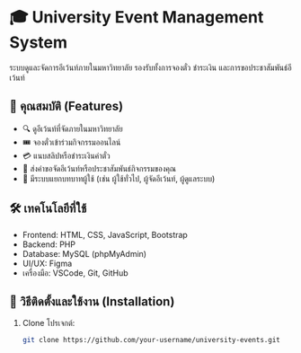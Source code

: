 # 🎓 University Event Management System

ระบบดูและจัดการอีเว้นท์ภายในมหาวิทยาลัย รองรับทั้งการจองตั๋ว ชำระเงิน และการขอประชาสัมพันธ์อีเว้นท์

## 📌 คุณสมบัติ (Features)
- 🔍 ดูอีเว้นท์ที่จัดภายในมหาวิทยาลัย
- 🎟 จองตั๋วเข้าร่วมกิจกรรมออนไลน์
- 💳 แนบสลิปหรือชำระเงินค่าตั๋ว
- 📢 ส่งคำขอจัดอีเว้นท์หรือประชาสัมพันธ์กิจกรรมของคุณ
- 👥 มีระบบแยกบทบาทผู้ใช้ (เช่น ผู้ใช้ทั่วไป, ผู้จัดอีเว้นท์, ผู้ดูแลระบบ)

## 🛠️ เทคโนโลยีที่ใช้
- Frontend: HTML, CSS, JavaScript, Bootstrap
- Backend: PHP
- Database: MySQL (phpMyAdmin)
- UI/UX: Figma
- เครื่องมือ: VSCode, Git, GitHub

## 🚀 วิธีติดตั้งและใช้งาน (Installation)
1. Clone โปรเจกต์:
   ```bash
   git clone https://github.com/your-username/university-events.git
